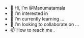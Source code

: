 - 👋 Hi, I’m @Manumatamala
- 👀 I’m interested in 
- 🌱 I’m currently learning ...
- 💞️ I’m looking to collaborate on ...
- 📫 How to reach me .

<!---
Manumatamala/Manumatamala is a ✨ special ✨ repository because its `README.md` (this file) appears on your GitHub profile.
You can click the Preview link to take a look at your changes.
--->

